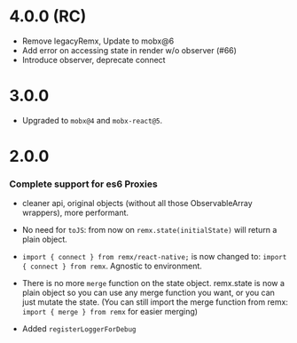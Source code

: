 # 4.0.0 (RC)

* Remove legacyRemx, Update to mobx@6
* Add error on accessing state in render w/o observer (#66)
* Introduce observer, deprecate connect

# 3.0.0

* Upgraded to `mobx@4` and `mobx-react@5`.


# 2.0.0
### Complete support for es6 Proxies
* cleaner api, original objects (without all those ObservableArray wrappers), more performant.

* No need for `toJS`: from now on `remx.state(initialState)` will return a plain object.

* `import { connect } from remx/react-native;` is now changed to: `import { connect } from remx`. Agnostic to environment.

* There is no more `merge` function on the state object. remx.state is now a plain object so you can use any merge function you want, or you can just mutate the state. (You can still import the merge function from remx: `import { merge } from remx` for easier merging)

* Added `registerLoggerForDebug`
